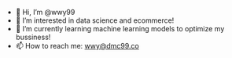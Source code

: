- 👋 Hi, I’m @wwy99
- 👀 I’m interested in data science and ecommerce!
- 🌱 I’m currently learning machine learning models to optimize my bussiness!
- 📫 How to reach me: wwy@dmc99.co

<!---
wwy99/wwy99 is a ✨ special ✨ repository because its `README.md` (this file) appears on your GitHub profile.
You can click the Preview link to take a look at your changes.
--->
